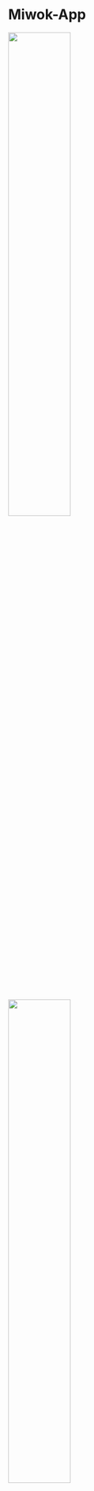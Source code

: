 # Miwok-App

<img src = "[https://user-images.githubusercontent.com/72021908/189523500-90a1b9ee-cc1d-46dc-85ee-b93849d10f40.jpg](https://user-images.githubusercontent.com/72021908/189523493-2396392e-b9a2-4497-a811-899b500b44e4.jpg)" width = "50%" height = "50%">

<img src = "https://user-images.githubusercontent.com/72021908/189523501-d49679f9-3def-46a2-b277-03703ee6a3c6.jpg" width = "50%" height = "50%">

<img src = "https://user-images.githubusercontent.com/72021908/189523502-f31f4a69-5e6b-404b-9711-c471866a295a.jpg" width = "50%" height = "50%">
